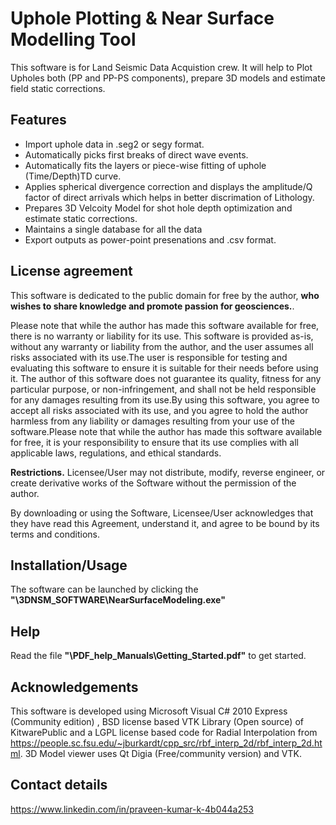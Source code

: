 # Uphole Plotting & Near Surface Modelling Tool
This software is for Land Seismic Data Acquistion crew. It will help to Plot Upholes both (PP and PP-PS components), prepare 3D models and estimate field static corrections.

## Features

- Import uphole data in .seg2 or segy format.
- Automatically picks first breaks of direct wave events.
- Automatically fits the layers or piece-wise fitting of uphole (Time/Depth)TD curve.
- Applies spherical divergence correction and displays the amplitude/Q factor of direct arrivals which helps in better discrimation of Lithology.
- Prepares 3D Velcoity Model for shot hole depth optimization and estimate static corrections.
- Maintains a single database for all the data
- Export outputs as power-point presenations and .csv format. 

## License agreement

This software is dedicated to the public domain for free by the author, **who wishes to share knowledge and promote passion for geosciences.**.

Please note that while the author has made this software available for free, there is no warranty or liability for its use. This software is provided as-is, without any warranty or liability from the author, and the user assumes all risks associated with its use.The user is responsible for testing and evaluating this software to ensure it is suitable for their needs before using it. The author of this software does not guarantee its quality, fitness for any particular purpose, or non-infringement, and shall not be held responsible for any damages resulting from its use.By using this software, you agree to accept all risks associated with its use, and you agree to hold the author harmless from any liability or damages resulting from your use of the software.Please note that while the author has made this software available for free, it is your responsibility to ensure that its use complies with all applicable laws, regulations, and ethical standards.

**Restrictions.** Licensee/User may not distribute, modify, reverse engineer, or create derivative works of the Software without the permission of the author.

By downloading or using the Software, Licensee/User acknowledges that they have read this Agreement, understand it, and agree to be bound by its terms and conditions.

## Installation/Usage
The software can be launched by clicking the **"\3DNSM_SOFTWARE\NearSurfaceModeling.exe"**

## Help
Read the file **"\PDF_help_Manuals\Getting_Started.pdf"** to get started.

## Acknowledgements
This software is developed using Microsoft Visual C# 2010 Express (Community edition) , BSD license based VTK Library (Open source) of KitwarePublic and a LGPL license based code for Radial Interpolation from https://people.sc.fsu.edu/~jburkardt/cpp_src/rbf_interp_2d/rbf_interp_2d.html. 3D Model viewer uses Qt Digia (Free/community version) and VTK.

## Contact details
https://www.linkedin.com/in/praveen-kumar-k-4b044a253
